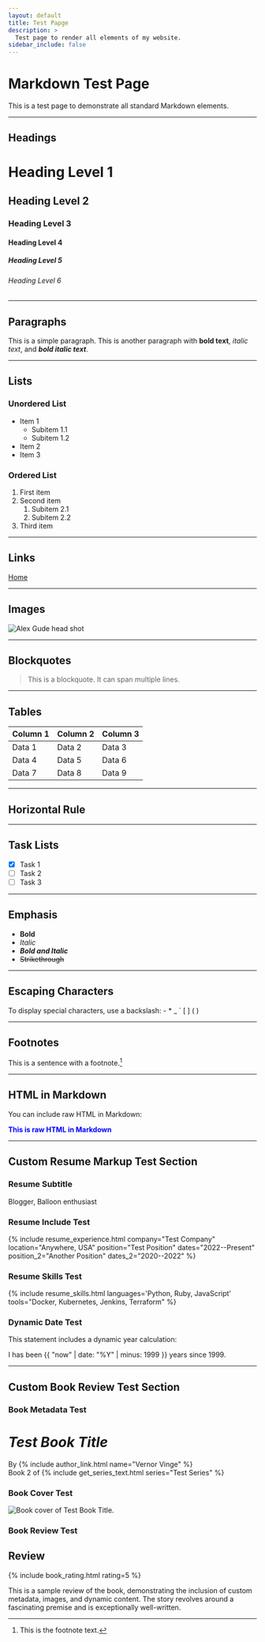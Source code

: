 ```yaml
---
layout: default
title: Test Papge
description: >
  Test page to render all elements of my website.
sidebar_include: false
---
```


# Markdown Test Page

This is a test page to demonstrate all standard Markdown elements.

---

## Headings

# Heading Level 1
## Heading Level 2
### Heading Level 3
#### Heading Level 4
##### Heading Level 5
###### Heading Level 6

---

## Paragraphs

This is a simple paragraph.
This is another paragraph with **bold text**, *italic text*, and ***bold italic text***.

---

## Lists

### Unordered List

- Item 1
  - Subitem 1.1
  - Subitem 1.2
- Item 2
- Item 3

### Ordered List

1. First item
2. Second item
   1. Subitem 2.1
   2. Subitem 2.2
3. Third item

---

## Links

[Home](/)

---

## Images

![Alex Gude head shot](/files/headshot-small.jpg)

---

## Blockquotes

> This is a blockquote.
> It can span multiple lines.

---

## Tables

| Column 1 | Column 2 | Column 3 |
|----------|----------|----------|
| Data 1   | Data 2   | Data 3   |
| Data 4   | Data 5   | Data 6   |
| Data 7   | Data 8   | Data 9   |

---

## Horizontal Rule

---

## Task Lists

- [x] Task 1
- [ ] Task 2
- [ ] Task 3

---

## Emphasis

- **Bold**
- *Italic*
- ***Bold and Italic***
- ~~Strikethrough~~

---

## Escaping Characters

To display special characters, use a backslash:
\- \* \_ \` \[ \] \( \)

---

## Footnotes

This is a sentence with a footnote.[^1]

[^1]: This is the footnote text.

---

## HTML in Markdown

You can include raw HTML in Markdown:

<div style="color: blue; font-weight: bold;">This is raw HTML in Markdown</div>

---

## Custom Resume Markup Test Section

<div class="resume" markdown="1">

### Resume Subtitle

<div class="subtitle">Blogger, Balloon enthusiast</div>

### Resume Include Test

{% include resume_experience.html
company="Test Company"
location="Anywhere, USA"
position="Test Position"
dates="2022--Present"
position_2="Another Position"
dates_2="2020--2022"
%}

### Resume Skills Test

{% include resume_skills.html
languages='Python, Ruby, JavaScript'
tools="Docker, Kubernetes, Jenkins, Terraform"
%}

### Dynamic Date Test

This statement includes a dynamic year calculation:

I has been {{ "now" | date: "%Y" | minus: 1999 }} years since 1999.

</div> <!-- Close the resume div -->

---

## Custom Book Review Test Section

### Book Metadata Test

<div class="book-page">
  <h1 class="page-title"><cite class="book-title">Test Book Title</cite></h1>

  <div class="written-by">
    By {% include author_link.html name="Vernor Vinge" %}
  </div>

  <div class="book-series-line">
    Book 2 of {% include get_series_text.html series="Test Series" %}
  </div>
</div>

### Book Cover Test

<div class="floating-book-cover">
  <img class="book-cover-lead"
    src="/books/covers/a_fire_upon_the_deep.jpg"
    alt="Book cover of Test Book Title."
  >
</div>

### Book Review Test

<article class="page">
  <h2 class="book-review-headline">Review</h2>
  {% include book_rating.html rating=5 %}

  This is a sample review of the book, demonstrating the inclusion of
  custom metadata, images, and dynamic content. The story revolves around a
  fascinating premise and is exceptionally well-written.
</article>
